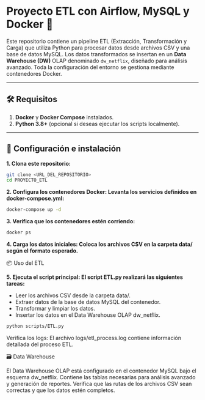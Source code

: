 # Proyecto ETL con Airflow, MySQL y Docker 🚀

Este repositorio contiene un pipeline ETL (Extracción, Transformación y Carga) que utiliza Python para procesar datos desde archivos CSV y una base de datos MySQL. 
Los datos transformados se insertan en un **Data Warehouse (DW)** OLAP denominado `dw_netflix`, diseñado para análisis avanzado. Toda la configuración del entorno se gestiona mediante contenedores Docker.

---

## 🛠️ Requisitos

1. **Docker** y **Docker Compose** instalados.
2. **Python 3.8+** (opcional si deseas ejecutar los scripts localmente).

---

## 🚀 Configuración e instalación

**1. Clona este repositorio:**
```bash
git clone <URL_DEL_REPOSITORIO>
cd PROYECTO_ETL
```

**2. Configura los contenedores Docker: Levanta los servicios definidos en docker-compose.yml:**

```bash
docker-compose up -d
```

**3. Verifica que los contenedores estén corriendo:**

```bash
docker ps
```

**4. Carga los datos iniciales: Coloca los archivos CSV en la carpeta data/ según el formato esperado.**

📦 Uso del ETL

**5. Ejecuta el script principal: El script ETL.py realizará las siguientes tareas:**

- Leer los archivos CSV desde la carpeta data/.
- Extraer datos de la base de datos MySQL del contenedor.
- Transformar y limpiar los datos.
- Insertar los datos en el Data Warehouse OLAP dw_netflix.

```bash
python scripts/ETL.py
```

Verifica los logs: El archivo logs/etl_process.log contiene información detallada del proceso ETL.

🗃️ Data Warehouse

El Data Warehouse OLAP está configurado en el contenedor MySQL bajo el esquema dw_netflix. Contiene las tablas necesarias para análisis avanzado y generación de reportes.
Verifica que las rutas de los archivos CSV sean correctas y que los datos estén completos.